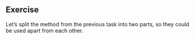 ## Exercise
Let’s split the method from the previous task into two parts, so they could be used apart from each other.